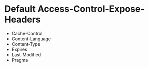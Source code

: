 # Default Access-Control-Expose-Headers

- Cache-Control
- Content-Language
- Content-Type
- Expires
- Last-Modified
- Pragma